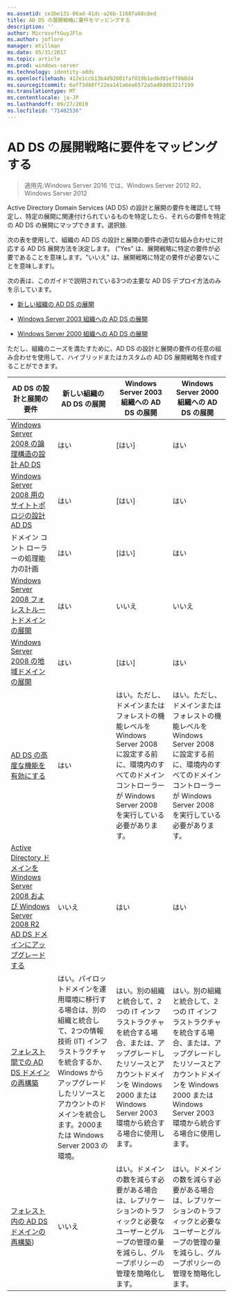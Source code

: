 ```yaml
---
ms.assetid: ce3be131-06ad-41dc-a26b-1168fa68c8ed
title: AD DS の展開戦略に要件をマッピングする
description: ''
author: MicrosoftGuyJFlo
ms.author: joflore
manager: mtillman
ms.date: 05/31/2017
ms.topic: article
ms.prod: windows-server
ms.technology: identity-adds
ms.openlocfilehash: 412e1ccb13b4d92801faf019b1ed6d01eff8b8d4
ms.sourcegitcommit: 6aff3d88ff22ea141a6ea6572a5ad8dd6321f199
ms.translationtype: MT
ms.contentlocale: ja-JP
ms.lasthandoff: 09/27/2019
ms.locfileid: "71402536"
---
```

# <a name="mapping-your-requirements-to-an-ad-ds-deployment-strategy"></a>AD DS の展開戦略に要件をマッピングする

>適用先:Windows Server 2016 では、Windows Server 2012 R2、Windows Server 2012

Active Directory Domain Services (AD DS) の設計と展開の要件を確認して特定し、特定の展開に関連付けられているものを特定したら、それらの要件を特定の AD DS の展開にマップできます。選択肢.  
  
次の表を使用して、組織の AD DS の設計と展開の要件の適切な組み合わせに対応する AD DS 展開方法を決定します。 ("Yes" は、展開戦略に特定の要件が必要であることを意味します。"いいえ" は、展開戦略に特定の要件が必要ないことを意味します)。  
  
次の表は、このガイドで説明されている3つの主要な AD DS デプロイ方法のみを示しています。  
  
-   [新しい組織の AD DS の展開](../../ad-ds/plan/Deploying-AD-DS-in-a-New-Organization.md)  
  
-   [Windows Server 2003 組織への AD DS の展開](../../ad-ds/plan/Deploying-AD-DS-in-a-Windows-Server-2003-Organization.md)  
  
-   [Windows Server 2000 組織への AD DS の展開](../../ad-ds/plan/Deploying-AD-DS-in-a-Windows-2000-Organization.md)  
  
ただし、組織のニーズを満たすために、AD DS の設計と展開の要件の任意の組み合わせを使用して、ハイブリッドまたはカスタムの AD DS 展開戦略を作成することができます。  
  
|AD DS の設計と展開の要件|新しい組織の AD DS の展開|Windows Server 2003 組織への AD DS の展開|Windows Server 2000 組織への AD DS の展開|  
|--------------------------------------------|-----------------------------------------|---------------------------------------------------------|--------------------------------------------------|  
|[Windows Server 2008 の論理構造の設計 AD DS](https://technet.microsoft.com/library/cc770806.aspx)|はい|[はい]|はい|  
|[Windows Server 2008 用のサイトトポロジの設計 AD DS](Designing-the-Site-Topology.md)|はい|[はい]|はい|  
|ドメイン コント ローラーの処理能力の計画|はい|[はい]|はい|  
|[Windows Server 2008 フォレストルートドメインの展開](https://technet.microsoft.com/library/cc731174.aspx)|はい|いいえ|いいえ|  
|[Windows Server 2008 の地域ドメインの展開](https://technet.microsoft.com/library/cc755118.aspx)|はい|[はい]|はい|  
|[AD DS の高度な機能を有効にする](../../ad-ds/plan/Enabling-Advanced-Features-for-AD-DS.md)|はい|はい。ただし、ドメインまたはフォレストの機能レベルを Windows Server 2008 に設定する前に、環境内のすべてのドメインコントローラーが Windows Server 2008 を実行している必要があります。|はい。ただし、ドメインまたはフォレストの機能レベルを Windows Server 2008 に設定する前に、環境内のすべてのドメインコントローラーが Windows Server 2008 を実行している必要があります。|  
|[Active Directory ドメインを Windows Server 2008 および Windows Server 2008 R2 AD DS ドメインにアップグレードする](https://technet.microsoft.com/library/cc731188.aspx)|いいえ|はい|はい|  
|[フォレスト間での AD DS ドメインの再構築](https://go.microsoft.com/fwlink/?LinkId=93678)|はい。パイロットドメインを運用環境に移行する場合は、別の組織と統合して、2つの情報技術 (IT) インフラストラクチャを統合するか、Windows からアップグレードしたリソースとアカウントのドメインを統合します。2000または Windows Server 2003 の環境。|はい。別の組織と統合して、2つの IT インフラストラクチャを統合する場合、または、アップグレードしたリソースとアカウントドメインを Windows 2000 または Windows Server 2003 環境から統合する場合に使用します。|はい。別の組織と統合して、2つの IT インフラストラクチャを統合する場合、または、アップグレードしたリソースとアカウントドメインを Windows 2000 または Windows Server 2003 環境から統合する場合に使用します。|  
|[フォレスト内の AD DS ドメインの再構築](https://go.microsoft.com/fwlink/?LinkId=82740))|いいえ|はい。ドメインの数を減らす必要がある場合は、レプリケーションのトラフィックと必要なユーザーとグループの管理の量を減らし、グループポリシーの管理を簡略化します。|はい。ドメインの数を減らす必要がある場合は、レプリケーションのトラフィックと必要なユーザーとグループの管理の量を減らし、グループポリシーの管理を簡略化します。|  
  


